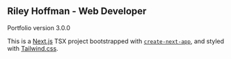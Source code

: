 ## Riley Hoffman - Web Developer
Portfolio version 3.0.0

This is a [Next.js](https://nextjs.org/) TSX project bootstrapped with [`create-next-app`](https://github.com/vercel/next.js/tree/canary/packages/create-next-app), and styled with [Tailwind.css](https://tailwindcss.com/).